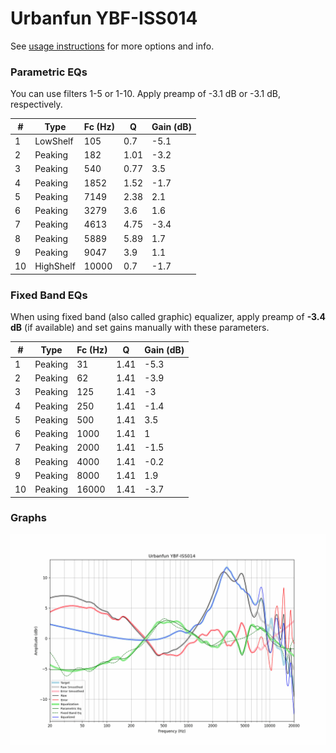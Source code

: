 # Urbanfun YBF-ISS014
See [usage instructions](https://github.com/jaakkopasanen/AutoEq#usage) for more options and info.

### Parametric EQs
You can use filters 1-5 or 1-10. Apply preamp of -3.1 dB or -3.1 dB, respectively.

|   # | Type      |   Fc (Hz) |    Q |   Gain (dB) |
|-----|-----------|-----------|------|-------------|
|   1 | LowShelf  |       105 | 0.7  |        -5.1 |
|   2 | Peaking   |       182 | 1.01 |        -3.2 |
|   3 | Peaking   |       540 | 0.77 |         3.5 |
|   4 | Peaking   |      1852 | 1.52 |        -1.7 |
|   5 | Peaking   |      7149 | 2.38 |         2.1 |
|   6 | Peaking   |      3279 | 3.6  |         1.6 |
|   7 | Peaking   |      4613 | 4.75 |        -3.4 |
|   8 | Peaking   |      5889 | 5.89 |         1.7 |
|   9 | Peaking   |      9047 | 3.9  |         1.1 |
|  10 | HighShelf |     10000 | 0.7  |        -1.7 |

### Fixed Band EQs
When using fixed band (also called graphic) equalizer, apply preamp of **-3.4 dB** (if available) and set gains manually with these parameters.

|   # | Type    |   Fc (Hz) |    Q |   Gain (dB) |
|-----|---------|-----------|------|-------------|
|   1 | Peaking |        31 | 1.41 |        -5.3 |
|   2 | Peaking |        62 | 1.41 |        -3.9 |
|   3 | Peaking |       125 | 1.41 |        -3   |
|   4 | Peaking |       250 | 1.41 |        -1.4 |
|   5 | Peaking |       500 | 1.41 |         3.5 |
|   6 | Peaking |      1000 | 1.41 |         1   |
|   7 | Peaking |      2000 | 1.41 |        -1.5 |
|   8 | Peaking |      4000 | 1.41 |        -0.2 |
|   9 | Peaking |      8000 | 1.41 |         1.9 |
|  10 | Peaking |     16000 | 1.41 |        -3.7 |

### Graphs
![](./Urbanfun%20YBF-ISS014.png)
